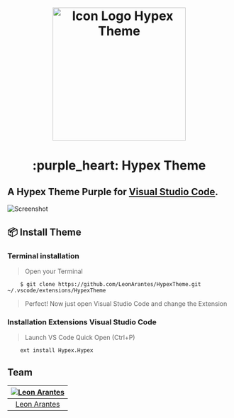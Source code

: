 <h1 align="center">
    <img src="https://ik.imagekit.io/LeonArantes/logo_1sG2TT3Z_.png" alt="Icon Logo Hypex Theme" height="300"/>
</h1>

<h1 align="center"> :purple_heart: Hypex Theme </h1>

## A Hypex Theme Purple for [Visual Studio Code](http://code.visualstudio.com).

![Screenshot](https://ik.imagekit.io/LeonArantes/previewTheme_JlYLTGjEj.png)

## 📦 Install Theme

### Terminal installation 

> Open your Terminal
```
    $ git clone https://github.com/LeonArantes/HypexTheme.git ~/.vscode/extensions/HypexTheme
```
> Perfect! Now just open Visual Studio Code and change the Extension

### Installation Extensions Visual Studio Code
> Launch VS Code Quick Open (Ctrl+P)
```
    ext install Hypex.Hypex
```

## Team

[![Leon Arantes](https://avatars0.githubusercontent.com/u/64018468?s=260&u=c240add591c811cf47b11087584224d0f840c56d&v=4)](https://github.com/LeonArantes) |
:---: |
[Leon Arantes](https://github.com/LeonArantes) |


